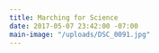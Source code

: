 ```yaml
---
title: Marching for Science
date: 2017-05-07 23:42:00 -07:00
main-image: "/uploads/DSC_0091.jpg"
---
```


